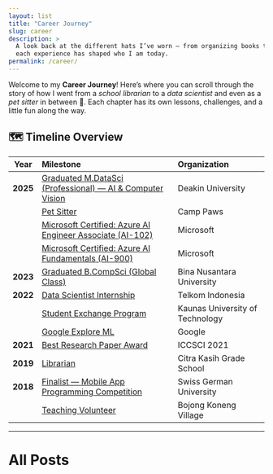 ```yaml
---
layout: list
title: "Career Journey"
slug: career
description: >
  A look back at the different hats I’ve worn — from organizing books to training AI models,  
  each experience has shaped who I am today.
permalink: /career/
---
```


<section class="lead">
Welcome to my <strong>Career Journey</strong>! 
Here’s where you can scroll through the story of how I went from  
a <em>school librarian</em> to a <em>data scientist</em> and even as a <em>pet sitter</em> in between 🐾.  
Each chapter has its own lessons, challenges, and a little fun along the way.
</section>

## 🗺️ Timeline Overview

| Year | Milestone | Organization |
|:----:|:-----------|:-------------|
| **2025** | [Graduated M.DataSci (Professional) — AI & Computer Vision](deakin/) | Deakin University |
|  | [Pet Sitter](pet-sitter/) | Camp Paws |
|  | [Microsoft Certified: Azure AI Engineer Associate (AI-102)](azure-ai102/) | Microsoft |
|  | [Microsoft Certified: Azure AI Fundamentals (AI-900)](azure-ai900/) | Microsoft |
| **2023** | [Graduated B.CompSci (Global Class)](binus/) | Bina Nusantara University |
| **2022** | [Data Scientist Internship](telkom/) | Telkom Indonesia |
|  | [Student Exchange Program](ktu/) | Kaunas University of Technology |
|  | [Google Explore ML](exploreml/) | Google |
| **2021** | [Best Research Paper Award](iccscipaper-award/) | ICCSCI 2021 |
| **2019** | [Librarian](librarian/) | Citra Kasih Grade School |
| **2018** | [Finalist — Mobile App Programming Competition](sgu-finalist/) | Swiss German University |
|  | [Teaching Volunteer](teaching-volunteer/) | Bojong Koneng Village |


---

# All Posts